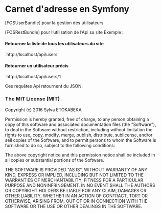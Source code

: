 Carnet d'adresse en Symfony
========

[FOSUserBundle] pour la gestion des utilisateurs 

[FOSRestBundle] pour l’utilisation de l’Api su site 
Exemple :
#### Retourner la liste de tous les utilisateurs du site 
`http://localhost/api/users

#### Retourner un utilisateur précis
`http://localhost/api/users/1

Ces requêtes Api retournent du JSON.

### The MIT License (MIT)

Copyright (c) 2016 Sylva ETOKABEKA

Permission is hereby granted, free of charge, to any person obtaining a copy of this software and associated documentation files (the "Software"), to deal in the Software without restriction, including without limitation the rights to use, copy, modify, merge, publish, distribute, sublicense, and/or sell copies of the Software, and to permit persons to whom the Software is furnished to do so, subject to the following conditions:

The above copyright notice and this permission notice shall be included in all copies or substantial portions of the Software.

THE SOFTWARE IS PROVIDED "AS IS", WITHOUT WARRANTY OF ANY KIND, EXPRESS OR IMPLIED, INCLUDING BUT NOT LIMITED TO THE WARRANTIES OF MERCHANTABILITY, FITNESS FOR A PARTICULAR PURPOSE AND NONINFRINGEMENT. IN NO EVENT SHALL THE AUTHORS OR COPYRIGHT HOLDERS BE LIABLE FOR ANY CLAIM, DAMAGES OR OTHER LIABILITY, WHETHER IN AN ACTION OF CONTRACT, TORT OR OTHERWISE, ARISING FROM, OUT OF OR IN CONNECTION WITH THE SOFTWARE OR THE USE OR OTHER DEALINGS IN THE SOFTWARE.


